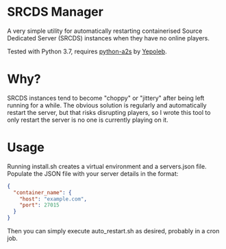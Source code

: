 # SRCDS Manager

A very simple utility for automatically restarting containerised Source Dedicated Server (SRCDS) instances when they have no online players.

Tested with Python 3.7, requires [python-a2s](https://github.com/Yepoleb/python-a2s) by [Yepoleb](https://github.com/Yepoleb).
# Why?
SRCDS instances tend to become "choppy" or "jittery" after being left running for a while. The obvious solution is regularly and automatically restart the server, but that risks disrupting players, so I wrote this tool to only restart the server is no one is currently playing on it.
# Usage
Running install.sh creates a virtual environment and a servers.json file. Populate the JSON file with your server details in the format:
```json
{
  "container_name": {
    "host": "example.com",
    "port": 27015
  }
}
```
Then you can simply execute auto_restart.sh as desired, probably in a cron job.
